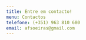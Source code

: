 ```yaml
---
title: Entre em contacto!
menu: Contactos
telefone: (+351) 963 810 680
email: afsoeiras@gmail.com
---
```


